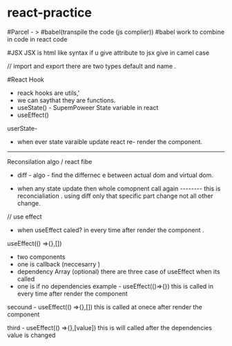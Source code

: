 # react-practice

#Parcel - > #babel(transpile the code (js complier))
#babel work to combine in code in react code

#JSX
JSX is html like syntax 
if u give attribute to jsx give in camel case


// import and export 
there are two types 
default and name .


#React Hook 
- reack hooks are utils,'
- we can saythat they are functions.
- useState() - SupemPoweer State variable in react
- useEffect() 






userState- 
- when ever state varaible update react re- render the component.

-----------

Reconsilation algo / react fibe
- diff - algo - find the differnec e between actual dom and virtual dom.

-  when any state update then whole comopnent call again -------- this is reconcialiation .
using diff only that specific part change not all other change.

// use effect 
- when useEffect caled?
in every time after render the component .

useEffect(() =>{},[]) 
- two components
 - one is callback (neccesarry )
 - dependency Array (optional)
 there are three case of useEffect  when its called 
  - one is if no dependencies
  example - 
  useEffect(()=>{})
  this is called in every time after render the component

  secound -
  useEffect(() =>{},[])
  this is called at onece after render the component 

  third -
  useEffect(() =>{},[value])
   this is will called after the dependencies value is changed


